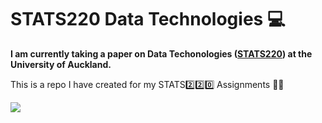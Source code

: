 # STATS220 Data Technologies :computer:

**I am currently taking a paper on Data Techonologies ([STATS220](https://courseoutline.auckland.ac.nz/dco/course/STATS/220/1213)) at the University of Auckland.**

This is a repo I have created for my STATS2️⃣2️⃣0️⃣ Assignments 🧑‍🎓

![](https://opengraph.githubassets.com/eb368c2d9d316c732d6d2696085d9d5c42e82cfb3c38fb2811c086313a050b39/STATS-UOA/stats220)
